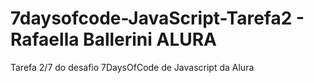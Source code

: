 # 7daysofcode-JavaScript-Tarefa2 - Rafaella Ballerini ALURA
 Tarefa 2/7 do desafio  7DaysOfCode de Javascript da Alura 
